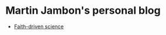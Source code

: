 Martin Jambon's personal blog
=============================

* [Faith-driven science](2014-12-27-faith-driven-science)
